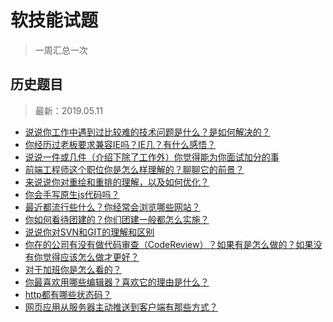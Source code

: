 # 软技能试题
> 一周汇总一次

## 历史题目
> 最新：2019.05.11

- [说说你工作中遇到过比较难的技术问题是什么？是如何解决的？](https://github.com/haizlin/fe-interview/issues/89)
- [你经历过老板要求兼容IE吗？IE几？有什么感悟？](https://github.com/haizlin/fe-interview/issues/85)
- [说说一件或几件（介绍下除了工作外）你觉得能为你面试加分的事](https://github.com/haizlin/fe-interview/issues/81)
- [前端工程师这个职位你是怎么样理解的？聊聊它的前景？](https://github.com/haizlin/fe-interview/issues/77)
- [来说说你对重绘和重排的理解，以及如何优化？](https://github.com/haizlin/fe-interview/issues/73)
- [你会手写原生js代码吗？](https://github.com/haizlin/fe-interview/issues/69)
- [最近都流行些什么？你经常会浏览哪些网站？](https://github.com/haizlin/fe-interview/issues/65)
- [你如何看待团建的？你们团建一般都怎么实施？](https://github.com/haizlin/fe-interview/issues/61)
- [说说你对SVN和GIT的理解和区别](https://github.com/haizlin/fe-interview/issues/57)
- [你在的公司有没有做代码审查（CodeReview）？如果有是怎么做的？如果没有你觉得应该怎么做才更好？](https://github.com/haizlin/fe-interview/issues/53)
- [对于加班你是怎么看的？](https://github.com/haizlin/fe-interview/issues/49)
- [你最喜欢用哪些编辑器？喜欢它的理由是什么？](https://github.com/haizlin/fe-interview/issues/45)
- [http都有哪些状态码？](https://github.com/haizlin/fe-interview/issues/41)
- [网页应用从服务器主动推送到客户端有那些方式？](https://github.com/haizlin/fe-interview/issues/37)